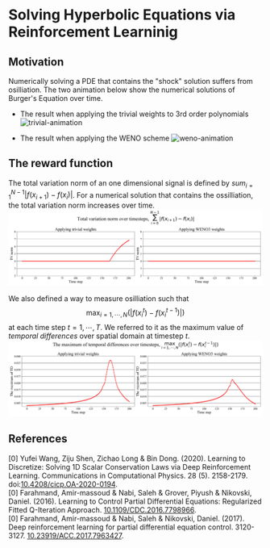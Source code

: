 # Solving Hyperbolic Equations via Reinforcement Learninig

## Motivation
Numerically solving a PDE that contains the "shock" solution suffers from osilliation. 
The two animation below show the numerical solutions of Burger's Equation over time. 
 
- The result when applying the trivial weights to 3rd order polynomials
![trivial-animation](./assets/trivial-animation.gif)

- The result when applying the WENO scheme
![weno-animation](./assets/weno-animation.gif)

## The reward function
The total variation norm of an one dimensional signal is defined by $sum_{i=1}^{N-1}{|f(x_{i+1})-f(x_{i})|}$.
For a numerical solution that contains the ossilliation, the total variation norm increases over time.
![tv-norm-over-time](./assets/tv-norm-over-time.png)  

We also defined a way to measure osilliation such that
$$\max_{i=1,\cdots,N}(|f({x_i}^{t})-f({x_i}^{t-1})|)$$
at each time step $t=1, \cdots, T$. We referred to it as the maximum value of *temporal differences* over spatial domain at timestep $t$.
![td-over-time](./assets/td-over-time.png)

## References
[0] Yufei Wang, Ziju Shen, Zichao Long & Bin Dong. (2020). Learning to Discretize: Solving 1D Scalar Conservation Laws via Deep Reinforcement Learning. Communications in Computational Physics. 28 (5). 2158-2179. doi:[10.4208/cicp.OA-2020-0194](https://global-sci.org/intro/article_detail/cicp/18408.html). <br/>
[0] Farahmand, Amir-massoud & Nabi, Saleh & Grover, Piyush & Nikovski, Daniel. (2016). Learning to Control Partial Differential Equations: Regularized Fitted Q-Iteration Approach. [10.1109/CDC.2016.7798966](https://ieeexplore.ieee.org/document/7798966). <br/>
[0] Farahmand, Amir-massoud & Nabi, Saleh & Nikovski, Daniel. (2017). Deep reinforcement learning for partial differential equation control. 3120-3127. [10.23919/ACC.2017.7963427](https://ieeexplore.ieee.org/document/7963427). <br/>

